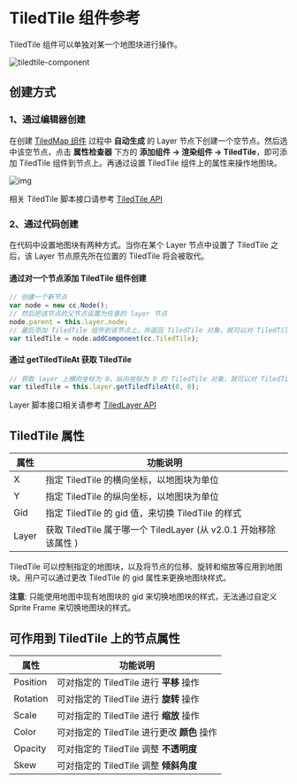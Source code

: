 # TiledTile 组件参考

TiledTile 组件可以单独对某一个地图块进行操作。

![tiledtile-component](https://gitee.com/nlpleaf/PicGo/raw/master/157b1e1676da2434f998844865b9961b)

## 创建方式

### 1、通过编辑器创建

在创建 [TiledMap 组件](https://docs.cocos.com/creator/manual/zh/components/tiledmap.html) 过程中 **自动生成** 的 Layer 节点下创建一个空节点。然后选中该空节点，点击 **属性检查器** 下方的 **添加组件 -> 渲染组件 -> TiledTile**，即可添加 TiledTile 组件到节点上。再通过设置 TiledTile 组件上的属性来操作地图块。

![img](https://gitee.com/nlpleaf/PicGo/raw/master/7ddc4fcb3fa84f805fc3b737edbb11c8)

相关 TiledTile 脚本接口请参考 [TiledTile API](https://docs.cocos.com/creator/api/zh/classes/TiledTile.html)

### 2、通过代码创建

在代码中设置地图块有两种方式。当你在某个 Layer 节点中设置了 TiledTile 之后，该 Layer 节点原先所在位置的 TiledTile 将会被取代。

#### 通过对一个节点添加 TiledTile 组件创建

```js
// 创建一个新节点
var node = new cc.Node();
// 然后把该节点的父节点设置为任意的 layer 节点
node.parent = this.layer.node;  
// 最后添加 TiledTile 组件到该节点上，并返回 TiledTile 对象，就可以对 TiledTile 对象进行一系列操作
var tiledTile = node.addComponent(cc.TiledTile);
```

#### 通过 getTiledTileAt 获取 TiledTile

```js
// 获取 layer 上横向坐标为 0，纵向坐标为 0 的 TiledTile 对象，就可以对 TiledTile 对象进行一系列操作
var tiledTile = this.layer.getTiledTileAt(0, 0);
```

Layer 脚本接口相关请参考 [TiledLayer API](https://docs.cocos.com/creator/api/zh/classes/TiledLayer.html)

## TiledTile 属性

| 属性  | 功能说明                                                     |
| ----- | ------------------------------------------------------------ |
| X     | 指定 TiledTile 的横向坐标，以地图块为单位                    |
| Y     | 指定 TiledTile 的纵向坐标，以地图块为单位                    |
| Gid   | 指定 TiledTile 的 gid 值，来切换 TiledTile 的样式            |
| Layer | 获取 TiledTile 属于哪一个 TiledLayer (从 v2.0.1 开始移除该属性 ) |

TiledTile 可以控制指定的地图块，以及将节点的位移、旋转和缩放等应用到地图块。用户可以通过更改 TiledTile 的 gid 属性来更换地图块样式。

**注意**: 只能使用地图中现有地图块的 gid 来切换地图块的样式，无法通过自定义 Sprite Frame 来切换地图块的样式。

## 可作用到 TiledTile 上的节点属性

| 属性     | 功能说明                                    |
| -------- | ------------------------------------------- |
| Position | 可对指定的 TiledTile 进行 **平移** 操作     |
| Rotation | 可对指定的 TiledTile 进行 **旋转** 操作     |
| Scale    | 可对指定的 TiledTile 进行 **缩放** 操作     |
| Color    | 可对指定的 TiledTile 进行更改 **颜色** 操作 |
| Opacity  | 可对指定的 TiledTile 调整 **不透明度**      |
| Skew     | 可对指定的 TiledTile 调整 **倾斜角度**      |
